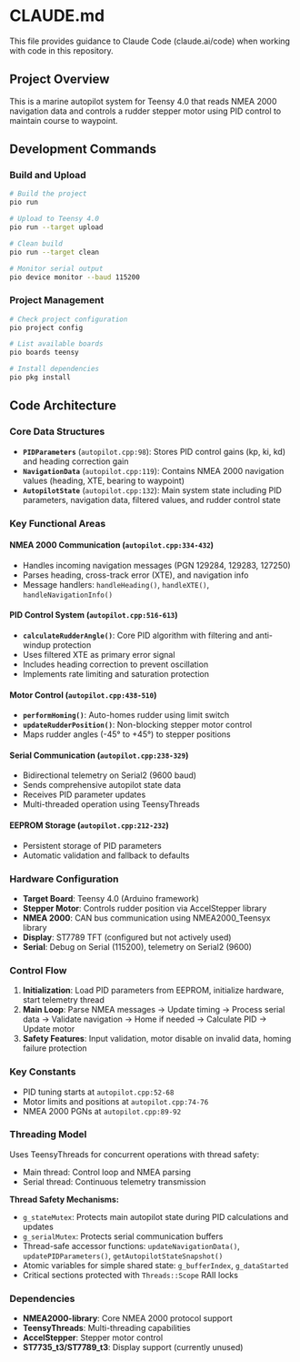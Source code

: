 # CLAUDE.md

This file provides guidance to Claude Code (claude.ai/code) when working with code in this repository.

## Project Overview

This is a marine autopilot system for Teensy 4.0 that reads NMEA 2000 navigation data and controls a rudder stepper motor using PID control to maintain course to waypoint.

## Development Commands

### Build and Upload
```bash
# Build the project
pio run

# Upload to Teensy 4.0
pio run --target upload

# Clean build
pio run --target clean

# Monitor serial output
pio device monitor --baud 115200
```

### Project Management
```bash
# Check project configuration
pio project config

# List available boards
pio boards teensy

# Install dependencies
pio pkg install
```

## Code Architecture

### Core Data Structures

- **`PIDParameters`** (`autopilot.cpp:98`): Stores PID control gains (kp, ki, kd) and heading correction gain
- **`NavigationData`** (`autopilot.cpp:119`): Contains NMEA 2000 navigation values (heading, XTE, bearing to waypoint)
- **`AutopilotState`** (`autopilot.cpp:132`): Main system state including PID parameters, navigation data, filtered values, and rudder control state

### Key Functional Areas

#### NMEA 2000 Communication (`autopilot.cpp:334-432`)
- Handles incoming navigation messages (PGN 129284, 129283, 127250)
- Parses heading, cross-track error (XTE), and navigation info
- Message handlers: `handleHeading()`, `handleXTE()`, `handleNavigationInfo()`

#### PID Control System (`autopilot.cpp:516-613`)
- **`calculateRudderAngle()`**: Core PID algorithm with filtering and anti-windup protection
- Uses filtered XTE as primary error signal
- Includes heading correction to prevent oscillation
- Implements rate limiting and saturation protection

#### Motor Control (`autopilot.cpp:438-510`)
- **`performHoming()`**: Auto-homes rudder using limit switch
- **`updateRudderPosition()`**: Non-blocking stepper motor control
- Maps rudder angles (-45° to +45°) to stepper positions

#### Serial Communication (`autopilot.cpp:238-329`)
- Bidirectional telemetry on Serial2 (9600 baud)
- Sends comprehensive autopilot state data
- Receives PID parameter updates
- Multi-threaded operation using TeensyThreads

#### EEPROM Storage (`autopilot.cpp:212-232`)
- Persistent storage of PID parameters
- Automatic validation and fallback to defaults

### Hardware Configuration

- **Target Board**: Teensy 4.0 (Arduino framework)
- **Stepper Motor**: Controls rudder position via AccelStepper library
- **NMEA 2000**: CAN bus communication using NMEA2000_Teensyx library
- **Display**: ST7789 TFT (configured but not actively used)
- **Serial**: Debug on Serial (115200), telemetry on Serial2 (9600)

### Control Flow

1. **Initialization**: Load PID parameters from EEPROM, initialize hardware, start telemetry thread
2. **Main Loop**: Parse NMEA messages → Update timing → Process serial data → Validate navigation → Home if needed → Calculate PID → Update motor
3. **Safety Features**: Input validation, motor disable on invalid data, homing failure protection

### Key Constants

- PID tuning starts at `autopilot.cpp:52-68`
- Motor limits and positions at `autopilot.cpp:74-76`
- NMEA 2000 PGNs at `autopilot.cpp:89-92`

### Threading Model

Uses TeensyThreads for concurrent operations with thread safety:
- Main thread: Control loop and NMEA parsing
- Serial thread: Continuous telemetry transmission

**Thread Safety Mechanisms:**
- `g_stateMutex`: Protects main autopilot state during PID calculations and updates
- `g_serialMutex`: Protects serial communication buffers
- Thread-safe accessor functions: `updateNavigationData()`, `updatePIDParameters()`, `getAutopilotStateSnapshot()`
- Atomic variables for simple shared state: `g_bufferIndex`, `g_dataStarted`
- Critical sections protected with `Threads::Scope` RAII locks

### Dependencies

- **NMEA2000-library**: Core NMEA 2000 protocol support
- **TeensyThreads**: Multi-threading capabilities
- **AccelStepper**: Stepper motor control
- **ST7735_t3/ST7789_t3**: Display support (currently unused)